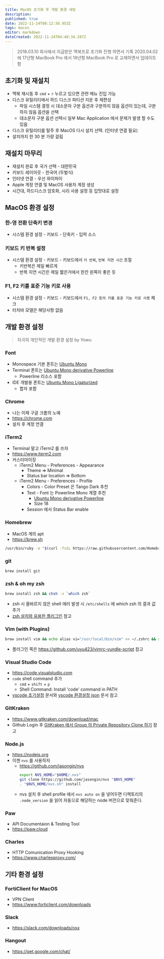 ```yaml
---
title: MacOS 초기화 후 개발 환경 세팅
description: 
published: true
date: 2022-11-24T08:12:58.953Z
tags: macos
editor: markdown
dateCreated: 2022-11-24T04:40:34.287Z
---
```


> 2018.03.10 회사에서 지급받은 맥북프로 초기화 진행 하면서 기록
> 2020.04.02 에 17년형 MacBook Pro 에서 19년형 MacBook Pro 로 교체하면서 업데이트 함

## 초기화 및 재설치

- 맥북 재시동 후 `cmd` + `r` 누르고 있으면 관련 메뉴 진입 가능
- 디스크 유틸리티에서 하드 디스크 파티션 지운 후 재편성
  - 파일 시스템 결정 시 대소문자 구분 옵션과 구분하지 않음 옵션이 있는데, 구분하지 않음 옵션을 선택
  - 대소문자 구분 옵션 선택시 일부 Mac Application 에서 문제가 발생 할 수도 있음
- 디스크 유틸리티를 탈주 후 MacOS 다시 설치 선택. (인터넷 연결 필요)
- 설치까지 한 30 분 가량 걸림

## 재설치 마무리

- 재설치 완료 후 국가 선택 - 대한민국
- 키보드 레이아웃 - 한국어 (두벌식)
- 인터넷 연결 - 우선 와이파이
- Apple 계정 연결 및 MacOS 사용자 계정 생성
- 시간대, 하드디스크 암호화, 시리 사용 설정 등 입맛대로 설정

## MacOS 환경 설정

### 한-영 전환 단축키 변경

- 시스템 환경 설정 - 키보드 - 단축키 - 입력 소스

### 키보드 키 반복 설정

- 시스템 환경 설정 - 키보드 - 키보드에서 `키 반복`, `반복 지연 시간` 조절
  - 키반복은 제일 빠르게
  - 반복 지연 시간은 제일 짧은거에서 한칸 왼쪽이 좋은 듯

### F1, F2 키를 표준 기능 키로 사용

- 시스템 환경 설정 - 키보드 - 키보드에서 `F1, F2 등의 키를 표준 기능 키로 사용` 체크
- 터치바 모델은 해당사항 없음

## 개발 환경 설정

> 지극히 개인적인 개발 환경 설정 by Yowu

### Font

- Monospace 기본 폰트는 [Ubuntu Mono](https://assets.ubuntu.com/v1/0cef8205-ubuntu-font-family-0.83.zip)
- Terminal 폰트는 [Ubuntu Mono derivative Powerline](https://github.com/powerline/fonts/tree/master/UbuntuMono)
  - Powerline 리소스 포함
- IDE 개발용 폰트는 [Ubuntu Mono Ligaturized](https://github.com/datavis-tech/ubuntu-mono-ligaturized)
  - 합자 포함

### Chrome

- 나는 이제 구글 크롬의 노예
- https://chrome.com
- 설치 후 계정 연결

### iTerm2

- Terminal 말고 iTerm2 를 쓰자
- https://www.iterm2.com
- 커스터마이징
  - iTerm2 Menu - Preferences - Appearance
    - Theme => Minimal
    - Status bar location => Bottom
  - iTerm2 Menu - Preferences - Profile
    - Colors - Color Preset 은 Tango Dark 추천
    - Text - Font 는 Powerline Mono 계열 추천
      - [Ubuntu Mono derivative Powerline](https://github.com/powerline/fonts/tree/master/UbuntuMono)
      - Size 18
    - Session 에서 Status Bar enable

### Homebrew

- MacOS 계의 apt
- https://brew.sh

```bash
/usr/bin/ruby -e "$(curl -fsSL https://raw.githubusercontent.com/Homebrew/install/master/install)"
```

### git

```bash
brew install git
```

### zsh & oh my zsh

```bash
brew install zsh && chsh -s `which zsh`
```

- zsh 시 올바르지 않은 shell 에러 발생 시 `/etc/shells` 에 which zsh 의 결과 값 추가
- [zsh 설치와 유용한 플러그인](https://github.com/uyu423/TIL/blob/master/Terminal/zsh-%EC%84%A4%EC%B9%98-%ED%9B%84-%EC%9C%A0%EC%9A%A9%ED%95%9C-%ED%94%8C%EB%9F%AC%EA%B7%B8%EC%9D%B8.md) 참고

### Vim (with Plugins)

```bash
brew install vim && echo alias vi="/usr/local/bin/vim" >> ~/.zshrc && source ~/.zshrc
```

- 플러그인 쪽은 https://github.com/uyu423/vimrc-vundle-script 참고

### Visual Studio Code

- https://code.visualstudio.com
- `code` shell command 추가
  - `cmd` + `shift` + `p`
  - Shell Command: Install 'code' command in PATH
- [vscode 초기설정](https://github.com/uyu423/TIL/blob/master/VsCode/%EC%B4%88%EA%B8%B0%20%EC%84%B8%ED%8C%85.md) 문서와 [vscode 환경설정 json](https://github.com/uyu423/TIL/blob/master/VsCode/json%20%EC%84%A4%EC%A0%95.md) 문서 참고

### GitKraken

- https://www.gitkraken.com/download/mac
- Github Login 후 [GitKraken 에서 Group 의 Private Repository Clone 하기](https://github.com/uyu423/TIL/blob/master/git%EA%B3%BC%20Github/GitKraken%EC%97%90%EC%84%9C%20Group%EC%9D%98%20Private%20Repository%20Clone%ED%95%98%EA%B8%B0.md) 참고

### Node.js

- https://nodejs.org
- 이젠 `nvs` 를 사용하자
  - https://github.com/jasongin/nvs
    ```bash
    export NVS_HOME="$HOME/.nvs"
    git clone https://github.com/jasongin/nvs "$NVS_HOME"
    . "$NVS_HOME/nvs.sh" install
    ```
  - nvs 설치 후 shell profile 에서 `nvs auto on` 을 넣어두면 디렉토리의 `.node_version` 을 읽어 자동으로 해당하는 node 버전으로 맞춰준다.

### Paw

- API Documentaion & Testing Tool
- https://paw.cloud

### Charles

- HTTP Comunication Proxy Hooking
- https://www.charlesproxy.com/

## 기타 환경 설정

### FortiClient for MacOS

- VPN Client
- https://www.forticlient.com/downloads

### Slack

- https://slack.com/downloads/osx

### Hangout

- https://get.google.com/chat/
